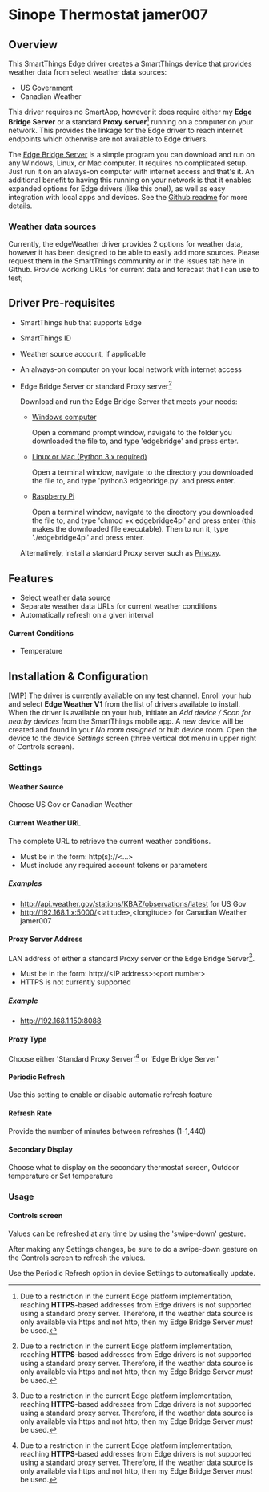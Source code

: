 # Sinope Thermostat jamer007
## Overview
This SmartThings Edge driver creates a SmartThings device that provides weather data from select weather data sources:
* US Government
* Canadian Weather

This driver requires no SmartApp, however it does require either my **Edge Bridge Server** or a standard **Proxy server**[^1] running on a computer on your network.  This provides the linkage for the Edge driver to reach internet endpoints which otherwise are not available to Edge drivers.

[^1]: Due to a restriction in the current Edge platform implementation, reaching **HTTPS**-based addresses from Edge drivers is not supported using a standard proxy server.  Therefore, if the weather data source is only available via https and not http, then my Edge Bridge Server *must* be used.

The [Edge Bridge Server](https://github.com/toddaustin07/edgebridge) is a simple program you can download and run on any Windows, Linux, or Mac computer.  It requires no complicated setup. Just run it on an always-on computer with internet access and that's it.  An additional benefit to having this running on your network is that it enables expanded options for Edge drivers (like this one!), as well as easy integration with local apps and devices.  See the [Github readme](https://github.com/toddaustin07/edgebridge/blob/main/README.md)  for more details.


### Weather data sources
Currently, the edgeWeather driver provides 2 options for weather data, however it has been designed to be able to easily add more sources.  Please request them in the SmartThings community or in the Issues tab here in Github.  Provide working URLs for current data and forecast that I can use to test;

## Driver Pre-requisites
* SmartThings hub that supports Edge
* SmartThings ID
* Weather source account, if applicable
* An always-on computer on your local network with internet access
* Edge Bridge Server or standard Proxy server[^1]

  Download and run the Edge Bridge Server that meets your needs:

    * [Windows computer](https://github.com/toddaustin07/edgebridge/blob/main/edgebridge.exe)

      Open a command prompt window, navigate to the folder you downloaded the file to, and type 'edgebridge' and press enter.

    * [Linux or Mac (Python 3.x required)](https://github.com/toddaustin07/edgebridge/blob/main/edgebridge.py)

      Open a terminal window, navigate to the directory you downloaded the file to, and type 'python3 edgebridge.py' and press enter.

    * [Raspberry Pi](https://github.com/toddaustin07/edgebridge/blob/main/edgebridge4pi)

      Open a terminal window, navigate to the directory you downloaded the file to, and type 'chmod +x edgebridge4pi' and press enter (this makes the downloaded file executable).  Then to run it, type  './edgebridge4pi' and press enter.

  Alternatively, install a standard Proxy server such as [Privoxy](https://www.howtogeek.com/683971/how-to-use-a-raspberry-pi-as-a-proxy-server-with-privoxy/).

## Features

* Select weather data source
* Separate weather data URLs for current weather conditions
* Automatically refresh on a given interval

#### Current Conditions
* Temperature

## Installation & Configuration
[WIP] The driver is currently available on my [test channel](https://bestow-regional.api.smartthings.com/invite/Q1jP7BqnNNlL).  Enroll your hub and select **Edge Weather V1** from the list of drivers available to install.
When the driver is available on your hub, initiate an *Add device / Scan for nearby devices* from the SmartThings mobile app.  A new device will be created and found in your *No room assigned* or hub device room.  Open the device to the device *Settings* screen (three vertical dot menu in upper right of Controls screen).

### Settings
#### Weather Source
Choose US Gov or Canadian Weather
#### Current Weather URL
The complete URL to retrieve the current weather conditions.

* Must be in the form: http(s)://<...>
* Must include any required account tokens or parameters
##### Examples
* http://api.weather.gov/stations/KBAZ/observations/latest for US Gov
* http://192.168.1.x:5000/<latitude\>,<longitude\> for Canadian Weather jamer007

#### Proxy Server Address
LAN address of either a standard Proxy server or the Edge Bridge Server[^1].
* Must be in the form: http://<IP address\>:<port number\>
* HTTPS is not currently supported
##### Example
* http://192.168.1.150:8088

#### Proxy Type
Choose either 'Standard Proxy Server'[^1] or 'Edge Bridge Server'

#### Periodic Refresh
Use this setting to enable or disable automatic refresh feature

#### Refresh Rate
Provide the number of minutes between refreshes (1-1,440)

#### Secondary Display
Choose what to display on the secondary thermostat screen, Outdoor temperature or Set temperature

### Usage
#### Controls screen

Values can be refreshed at any time by using the 'swipe-down' gesture.

After making any Settings changes, be sure to do a swipe-down gesture on the Controls screen to refresh the values.

Use the Periodic Refresh option in device Settings to automatically update.
